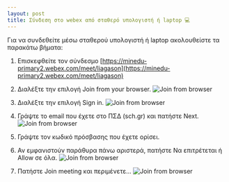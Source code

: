 ```yaml
---
layout: post
title: Σύνδεση στο webex από σταθερό υπολογιστή ή laptop 💻
---
```


Για να συνδεθείτε μέσω σταθερού υπολογιστή ή laptop ακολουθείστε τα παρακάτω βήματα:

1. Επισκεφθείτε τον σύνδεσμο [https://minedu-primary2.webex.com/meet/liagason](https://minedu-primary2.webex.com/meet/liagason)

2. Διαλέξτε την επιλογή Join from your browser.
![Join from browser](https://raw.githubusercontent.com/liagason/Jekyll-Blog/master/assets/images/1.jpg)

3. Διαλέξτε την επιλογή Sign in.
![Join from browser](https://raw.githubusercontent.com/liagason/Jekyll-Blog/master/assets/images/2.jpg)

4. Γράψτε το email που έχετε στο ΠΣΔ (sch.gr) και πατήστε Next.
![Join from browser](https://raw.githubusercontent.com/liagason/Jekyll-Blog/master/assets/images/3.jpg)

5. Γράψτε τον κωδικό πρόσβασης που έχετε ορίσει.

6. Αν εμφανιστούν παράθυρα πάνω αριστερά, πατήστε Να επιτρέτεται ή Allow σε όλα.
![Join from browser](https://raw.githubusercontent.com/liagason/Jekyll-Blog/master/assets/images/4.jpg)

7. Πατήστε Join meeting και περιμένετε...
![Join from browser](https://raw.githubusercontent.com/liagason/Jekyll-Blog/master/assets/images/6.jpg)
